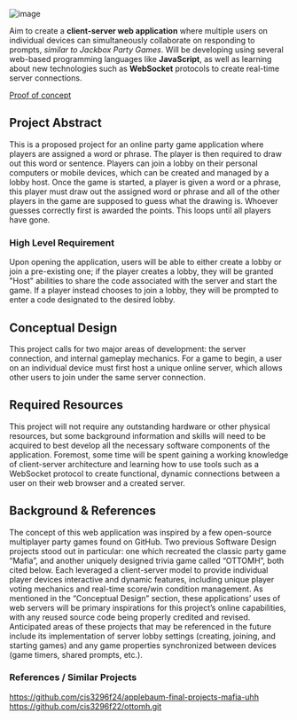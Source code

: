 ![image](https://github.com/user-attachments/assets/cd51fd84-74fe-4a52-9065-048a00acdae4)

Aim to create a **client-server web application** where multiple users on individual 
devices can simultaneously collaborate on responding to prompts, _similar to Jackbox Party Games_. 
Will be developing using several web-based programming languages like **JavaScript**, 
as well as learning about new technologies such as **WebSocket** protocols to create real-time server connections.

[Proof of concept](https://github.com/zantuaw09/party-game-concept)

## Project Abstract
This is a proposed project for an online party game application where players are assigned a word or phrase. 
The player is then required to draw out this word or sentence. Players can join a lobby on their personal computers
or mobile devices, which can be created and managed by a lobby host. Once the game is started, a player is given a word 
or a phrase, this player must draw out the assigned word or phrase and all of the other players in the game are supposed 
to guess what the drawing is. Whoever guesses correctly first is awarded the points. This loops until all players have gone.

### High Level Requirement
Upon opening the application, users will be able to either create a lobby or join a pre-existing one;
if the player creates a lobby, they will be granted "Host" abilities to share the code associated with
the server and start the game. If a player instead chooses to join a lobby, they will be prompted to
enter a code designated to the desired lobby.

## Conceptual Design
This project calls for two major areas of development: the server connection,
and internal gameplay mechanics. For a game to begin, a user on an individual 
device must first host a unique online server, which allows other users to 
join under the same server connection.

## Required Resources
This project will not require any outstanding hardware or other physical resources, 
but some background information and skills will need to be acquired to best develop 
all the necessary software components of the application. Foremost, some time will 
be spent gaining a working knowledge of client-server architecture and learning how 
to use tools such as a WebSocket protocol to create functional, dynamic connections 
between a user on their web browser and a created server.

## Background & References
The concept of this web application was inspired by a few open-source multiplayer 
party games found on GitHub. Two previous Software Design projects stood out in 
particular: one which recreated the classic party game “Mafia”, and another uniquely 
designed trivia game called “OTTOMH”, both cited below. Each leveraged a client-server
model to provide individual player devices interactive and dynamic features, including 
unique player voting mechanics and real-time score/win condition management. As mentioned
in the “Conceptual Design” section, these applications’ uses of web servers will be primary
inspirations for this project’s online capabilities, with any reused source code being properly 
credited and revised. Anticipated areas of these projects that may be referenced in the future include
its implementation of server lobby settings (creating, joining, and starting games) and any
game properties synchronized between devices (game timers, shared prompts, etc.).

### References / Similar Projects
https://github.com/cis3296f24/applebaum-final-projects-mafia-uhh<br/>
https://github.com/cis3296f22/ottomh.git
